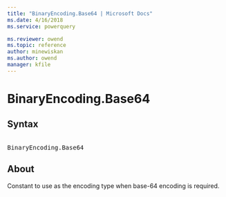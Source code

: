 ```yaml
---
title: "BinaryEncoding.Base64 | Microsoft Docs"
ms.date: 4/16/2018
ms.service: powerquery

ms.reviewer: owend
ms.topic: reference
author: minewiskan
ms.author: owend
manager: kfile
---
```

# BinaryEncoding.Base64

## Syntax

<pre> 
BinaryEncoding.Base64
</pre>

## About

 Constant to use as the encoding type when base-64 encoding is required.